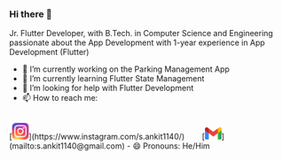 ### Hi there 👋
Jr. Flutter Developer, with B.Tech. in Computer Science and Engineering passionate about the App Development with 1-year experience in App Development (Flutter)

- 🔭 I’m currently working on the Parking Management App
- 🌱 I’m currently learning Flutter State Management
- 🤔 I’m looking for help with Flutter Development
- 📫 How to reach me: 
<br>
[<img src="insta.png" width="30">](https://www.instagram.com/s.ankit1140/) &nbsp;&nbsp;&nbsp;&nbsp;&nbsp;&nbsp;
[<img src="gmail.png" width="30">](mailto:s.ankit1140@gmail.com)
- 😄 Pronouns: He/Him
